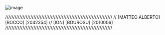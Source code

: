 
![image]({https://img.shields.io/github/actions/workflow/status/matteorocco27/assi2/build.yml})

////////////////////////////////////////////////////////////////////
// [MATTEO ALBERTO] [ROCCO] [2042354]
// [ION] [BOUROSU] [2010006]
////////////////////////////////////////////////////////////////////
